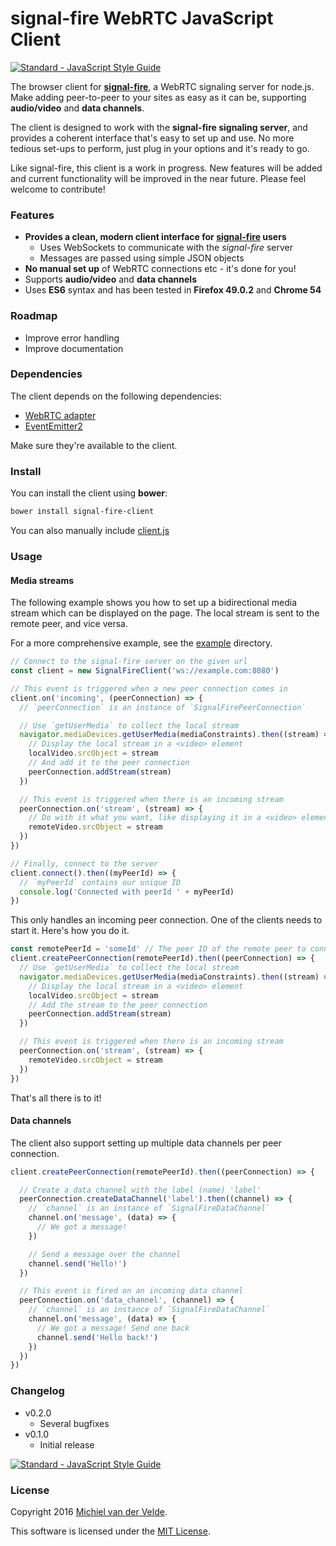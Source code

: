 # signal-fire WebRTC JavaScript Client

[![Standard - JavaScript Style Guide](https://img.shields.io/badge/code%20style-standard-brightgreen.svg)](http://standardjs.com/)

The browser client for **[signal-fire](https://github.com/MichielvdVelde/signal-fire)**, a WebRTC signaling server for node.js.
Make adding peer-to-peer to your sites as easy as it can be, supporting **audio/video**
and **data channels**.

The client is designed to work with the **signal-fire signaling server**, and provides
a coherent interface that's easy to set up and use. No more tedious set-ups to perform,
just plug in your options and it's ready to go.

Like signal-fire, this client is a work in progress. New features will be added and
current functionality will be improved in the near future. Please feel welcome
to contribute!

### Features

* **Provides a clean, modern client interface for [signal-fire](https://github.com/MichielvdVelde/signal-fire) users**
  * Uses WebSockets to communicate with the *signal-fire* server
  * Messages are passed using simple JSON objects
* **No manual set up** of WebRTC connections etc - it's done for you!
* Supports **audio/video** and **data channels**
* Uses **ES6** syntax and has been tested in **Firefox 49.0.2** and **Chrome 54**

### Roadmap

* Improve error handling
* Improve documentation

### Dependencies

The client depends on the following dependencies:

* [WebRTC adapter](https://github.com/webrtc/adapter)
* [EventEmitter2](https://github.com/asyncly/EventEmitter2)

Make sure they're available to the client.

### Install

You can install the client using **bower**:

```bash
bower install signal-fire-client
```

You can also manually include [client.js](./lib/client.js)

### Usage

#### Media streams

The following example shows you how to set up a bidirectional media stream which
can be displayed on the page. The local stream is sent to the remote peer, and vice
versa.

For a more comprehensive example, see the [example](/example) directory.

```js
// Connect to the signal-fire server on the given url
const client = new SignalFireClient('ws://example.com:8080')

// This event is triggered when a new peer connection comes in
client.on('incoming', (peerConnection) => {
  // `peerConnection` is an instance of `SignalFirePeerConnection`

  // Use `getUserMedia` to collect the local stream
  navigator.mediaDevices.getUserMedia(mediaConstraints).then((stream) => {
    // Display the local stream in a <video> element
    localVideo.srcObject = stream
    // And add it to the peer connection
    peerConnection.addStream(stream)
  })

  // This event is triggered when there is an incoming stream
  peerConnection.on('stream', (stream) => {
    // Do with it what you want, like displaying it in a <video> element
    remoteVideo.srcObject = stream
  })
})

// Finally, connect to the server
client.connect().then((myPeerId) => {
  // `myPeerId` contains our unique ID
  console.log('Connected with peerId ' + myPeerId)
})
```

This only handles an incoming peer connection. One of the clients needs to start it.
Here's how you do it.

```js
const remotePeerId = 'someId' // The peer ID of the remote peer to connect to
client.createPeerConnection(remotePeerId).then((peerConnection) => {
  // Use `getUserMedia` to collect the local stream
  navigator.mediaDevices.getUserMedia(mediaConstraints).then((stream) => {
    // Display the local stream in a <video> element
    localVideo.srcObject = stream
    // Add the stream to the peer connection
    peerConnection.addStream(stream)
  })

  // This event is triggered when there is an incoming stream
  peerConnection.on('stream', (stream) => {
    remoteVideo.srcObject = stream
  })
})
```

That's all there is to it!

#### Data channels

The client also support setting up multiple data channels per peer connection.

```js
client.createPeerConnection(remotePeerId).then((peerConnection) => {

  // Create a data channel with the label (name) 'label'
  peerConnection.createDataChannel('label').then((channel) => {
    // `channel` is an instance of `SignalFireDataChannel`
    channel.on('message', (data) => {
      // We got a message!
    })

    // Send a message over the channel
    channel.send('Hello!')
  })

  // This event is fired on an incoming data channel
  peerConnection.on('data_channel', (channel) => {
    // `channel` is an instance of `SignalFireDataChannel`
    channel.on('message', (data) => {
      // We got a message! Send one back
      channel.send('Hello back!')
    })
  })
})
```

### Changelog

* v0.2.0
  * Several bugfixes
* v0.1.0
  * Initial release

[![Standard - JavaScript Style Guide](https://cdn.rawgit.com/feross/standard/master/badge.svg)](https://github.com/feross/standard)

### License

Copyright 2016 [Michiel van der Velde](http://www.michielvdvelde.nl).

This software is licensed under the [MIT License](LICENSE).
